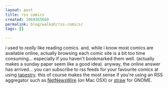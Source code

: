 ```yaml
---
layout: post
title: rss comics
created: 1069365660
permalink: blog/walkah/rss-comics/
tags: []

---
```

i used to *really* like reading comics. and, while i know most comics are available online, actually browsing each comic site is a bit too time consuming... especially if you haven't bookmarked them well. (actually makes a sunday paper seem like a good idea). anyway, the online answer has arrived... you can subscribe to rss feeds for your favourite comics at using <a href="http://dwlt.net/tapestry/">tapestry</a>. this of course makes the most sense if you're using an RSS aggregator such as <a href="http://ranchero.com/netnewswire/">NetNewsWire</a> (on Mac OSX) or <a href="http://www.nongnu.org/straw/">straw</a> for GNOME.

